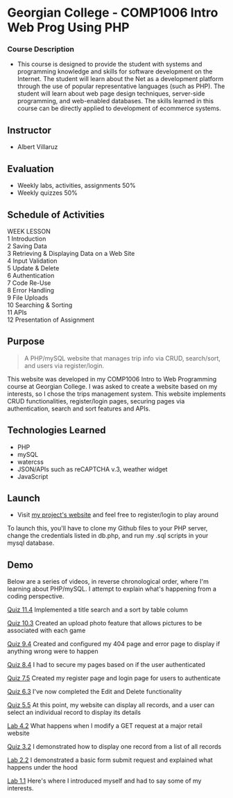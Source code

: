 Georgian College - COMP1006 Intro Web Prog Using PHP
=====

### Course Description
  * This course is designed to provide the student with systems and programming knowledge and skills for software development on the Internet. The student will learn about the Net as a development platform through the use of popular representative languages (such as PHP). The student will learn about web page design techniques, server-side programming, and web-enabled databases. The skills learned in this course can be directly applied to development of ecommerce systems.

## Instructor
  * Albert Villaruz
 
## Evaluation
  * Weekly labs, activities, assignments 50%
  * Weekly quizzes 50%


## Schedule of Activities  
WEEK  LESSON  
1     Introduction  
2     Saving Data  
3     Retrieving & Displaying Data on a Web Site  
4     Input Validation  
5     Update & Delete  
6     Authentication  
7     Code Re-Use  
8     Error Handling  
9     File Uploads  
10    Searching & Sorting  
11    APIs  
12    Presentation of Assignment  

## Purpose

> A PHP/mySQL website that manages trip info via CRUD, search/sort, and users via register/login.

This website was developed in my COMP1006 Intro to Web Programming  course at Georgian College.  I was asked to create a website based on my interests, so I chose the trips management system.  This website implements CRUD functionalities, register/login pages, securing pages via authentication, search and sort features and APIs.


## Technologies Learned
- PHP
- mySQL
- watercss
- JSON/APIs such as reCAPTCHA v.3, weather widget
- JavaScript

## Launch
- Visit [my project's website](https://lamp.computerstudi.es/~Yu200443723/comp1006/week10/trip/login.php) and feel free to register/login to play around

To launch this, you'll have to clone my Github files to your PHP server, change the credentials listed in db.php, and run my .sql scripts in your mysql database.  


## Demo

Below are a series of videos, in reverse chronological order, where I'm learning about PHP/mySQL.  I attempt to explain what's happening from a coding perspective.

[Quiz 11.4](https://www.loom.com/share/9de951cda3394e5fafbeaec9f82ee6c4)
Implemented a title search and a sort by table column

[Quiz 10.3](https://www.loom.com/share/535642f9a1304332b10b8245ef4e82ca)
Created an upload photo feature that allows pictures to be associated with each game

[Quiz 9.4](https://www.loom.com/share/67f5be16a56146f39cf15b9bae0192a0)
Created and configured my 404 page and error page to display if anything wrong were to happen

[Quiz 8.4](https://www.loom.com/share/e2932952d1cd4612b38b476e83eb5ebb)
I had to secure my pages based on if the user authenticated

[Quiz 7.5](https://www.loom.com/share/c8527f9b3ef94d60a43af867bd33d6b3)
Created my register page and login page for users to authenticate

[Quiz 6.3](https://www.loom.com/share/a9ad49f2e4fa41ff981ca2b98fcc1140)
I've now completed the Edit and Delete functionality

[Quiz 5.5](https://www.loom.com/share/ea6199a0b68146599a5eb9dad4f4ca8e)
At this point, my website can display all records, and a user can select an individual record to display its details

[Lab 4.2](https://www.loom.com/share/ed180e11471d47d59bbf6192d7e8fc5a)
What happens when I modify a GET request at a major retail website

[Quiz 3.2](https://www.loom.com/share/94cad3ca79e64a23a045a4448a7d3d8b)
I demonstrated how to display one record from a list of all records

[Lab 2.2](https://www.loom.com/share/70ce746808bf43d5a95c9a77ccbdb0ce)
I demonstrated a basic form submit request and explained what happens under the hood

[Lab 1.1](https://www.loom.com/share/131bd828703548f086b7bd6232db6bdb)
Here's where I introduced myself and had to say some of my interests.
